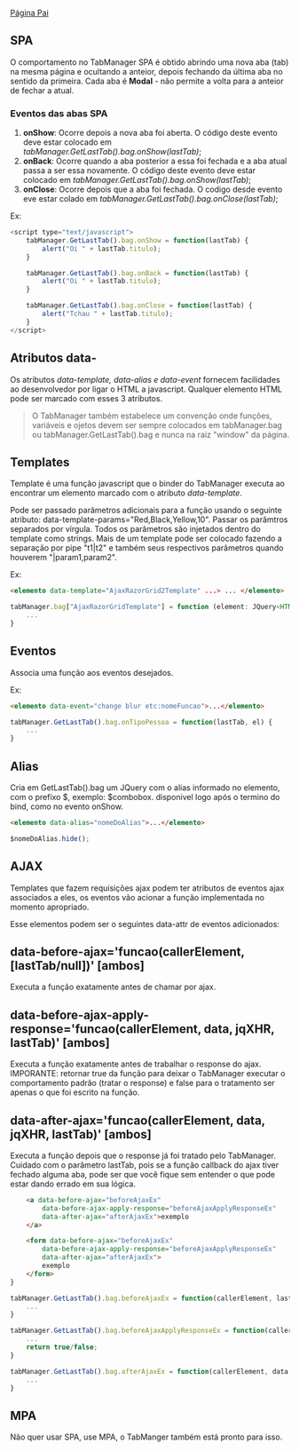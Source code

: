 [Página Pai](./indexTabManager.md)

## SPA

O comportamento no TabManager SPA é obtido abrindo uma nova aba (tab) na mesma página e ocultando a anteior, depois fechando da última aba no sentido da primeira. Cada aba é **Modal** - não permite a volta para a anteior de fechar a atual.

### Eventos das abas SPA

1. **onShow**: Ocorre depois a nova aba foi aberta. O código deste evento deve estar colocado em _tabManager.GetLastTab().bag.onShow(lastTab)_;
2. **onBack**: Ocorre quando a aba posterior a essa foi fechada e a aba atual passa a ser essa novamente. O código deste evento deve estar colocado em _tabManager.GetLastTab().bag.onShow(lastTab)_;
3.  **onClose**: Ocorre depois que a aba foi fechada. O codigo desde evento eve estar colado em _tabManager.GetLastTab().bag.onClose(lastTab)_;

Ex:
```javascript   
<script type="text/javascript">
    tabManager.GetLastTab().bag.onShow = function(lastTab) {
        alert("Oi " + lastTab.titulo);
    }

    tabManager.GetLastTab().bag.onBack = function(lastTab) {
        alert("Oi " + lastTab.titulo);
    }

    tabManager.GetLastTab().bag.onClose = function(lastTab) {
        alert("Tchau " + lastTab.titulo);
    }
</script>
```

## Atributos data-

Os atributos _data-template, data-alias e data-event_ fornecem facilidades ao desenvolvedor por ligar o HTML a javascript. Qualquer elemento HTML pode ser marcado com esses 3 atributos. 

> O TabManager também  estabelece um convenção onde funções, variáveis e ojetos devem ser sempre colocados em tabManager.bag ou tabManager.GetLastTab().bag e nunca na raiz "window" da página. 

## Templates

Template é uma função javascript que o binder do TabManager executa ao encontrar um elemento marcado com o atributo _data-template_. 

Pode ser passado parâmetros adicionais para a função usando o seguinte atributo: data-template-params="Red,Black,Yellow,10". Passar os parâmtros separados por vírgula. Todos os parâmetros são injetados dentro do template como strings. Mais de um template pode ser colocado fazendo a separação por pipe "t1|t2" e também seus respectivos parâmetros quando houverem "|param1,param2".

Ex:

```html
<elemento data-template="AjaxRazorGrid2Template" ...> ... </elemento>
```

```typescript
tabManager.bag["AjaxRazorGridTemplate"] = function (element: JQuery<HTMLElement>, tm: TabManager) {
    ...
}
```

## Eventos

Associa uma função aos eventos desejados.

Ex:

```html
<elemento data-event="change blur etc:nomeFuncao">...</elemento>
```

```typescript
tabManager.GetLastTab().bag.onTipoPessoa = function(lastTab, el) {
    ...
}
```

## Alias

Cria em GetLastTab().bag um JQuery com o alias informado no elemento, com o prefixo $, exemplo: $combobox. disponivel logo após o termino do bind, como no evento onShow.

```html
<elemento data-alias="nomeDoAlias">...</elemento>
```

```javascript
$nomeDoAlias.hide();
```

## AJAX

Templates que fazem requisições ajax podem ter atributos de eventos ajax associados a eles, os eventos vão acionar a função implementada no momento apropriado. 

Esse elementos podem ser o seguintes data-attr de eventos adicionados:
  
## data-before-ajax='funcao(callerElement, [lastTab/null])' [ambos] 
   
Executa a função exatamente antes de chamar por ajax.
   
## data-before-ajax-apply-response='funcao(callerElement, data, jqXHR, lastTab)' [ambos]

Executa a função exatamente antes de trabalhar o response do ajax. IMPORANTE: retornar true da função para deixar o TabManager executar o comportamento padrão (tratar o response) e false para o tratamento ser apenas o que foi escrito na função.
   
## data-after-ajax='funcao(callerElement, data, jqXHR, lastTab)' [ambos] 

Executa a função depois que o response já foi tratado pelo TabManager.
Cuidado com o parâmetro lastTab, pois se a função callback do ajax tiver fechado alguma aba, pode ser que você fique sem entender o que pode estar dando errado em sua lógica.

```html
    <a data-before-ajax="beforeAjaxEx" 
        data-before-ajax-apply-response="beforeAjaxApplyResponseEx"
        data-after-ajax="afterAjaxEx">exemplo
    </a>

    <form data-before-ajax="beforeAjaxEx" 
        data-before-ajax-apply-response="beforeAjaxApplyResponseEx"
        data-after-ajax="afterAjaxEx">
        exemplo
    </form>
}
```

```javascript
tabManager.GetLastTab().bag.beforeAjaxEx = function(callerElement, lastTab) {
    ...
}

tabManager.GetLastTab().bag.beforeAjaxApplyResponseEx = function(callerElement, data, jqXHR, lastTab) {
    ...
    return true/false;
}

tabManager.GetLastTab().bag.afterAjaxEx = function(callerElement, data, jqXHR, lastTab) {
    ...
}
```

## MPA

Não quer usar SPA, use MPA, o TabManger também está pronto para isso.
